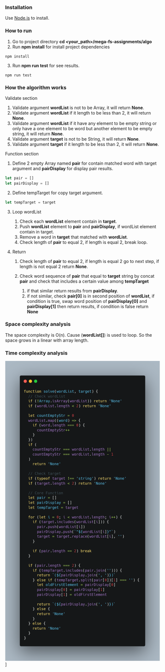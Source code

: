 ### Installation

Use [Node.js](https://nodejs.org/en/) to install.

### How to run

1. Go to project directory **cd <your_path>/mega-fs-assignments/algo**
2. Run **npm install** for install project dependencies

```
npm install
```

3. Run **npm run test** for see results.

```
npm run test
```

### How the algorithm works

Validate section

1. Validate argument **wordList** is not to be Array, it will return **None**.
2. Validate argument **wordList** if it length to be less than 2, it will return **None**.
3. Validate argument **wordList** if it have any element to be empty string or only have a one element to be word but another element to be empty string, it will return **None**.
4. Validate argument **target** is not to be String, it will return **None**.
5. Validate argument **target** if it length to be less than 2, it will return **None**.

Function section

1. Define 2 empty Array named **pair** for contain matched word with target argument and **pairDisplay** for display pair results.

```js
let pair = []
let pairDisplay = []
```

2. Define tempTarget for copy target argument.

```js
let tempTarget = target
```

3. Loop wordList

   1. Check each **wordList** element contain in **target**.
   2. Push **wordList** element to **pair** and **pairDisplay**, if wordList element contain in target.
   3. Remove a word in **target** that matched with **wordList**.
   4. Check length of **pair** to equal 2, if length is equal 2, break loop.

4. Return

   1. Check length of **pair** to equal 2, if length is equal 2 go to next step, if length is not equal 2 return **None**.
   2. Check word sequence of **pair** that equal to **target** string by concat **pair** and check that includes a certain value among **tempTarget**

      1. if that similar return results from **pairDisplay**.
      2. if not similar, check **pair[0]** is in second position of **wordList**, if condition is true, swap word position of **pairDisplay[0]** and **pairDisplay[1]** then return results, if condition is false return **None**

### Space complexity analysis

The space complexity is O(n). Cause (**wordList[]**) is used to loop. So the space grows in a linear with array length.

### Time complexity analysis

![Code image](./solve.png 'solve image')]
